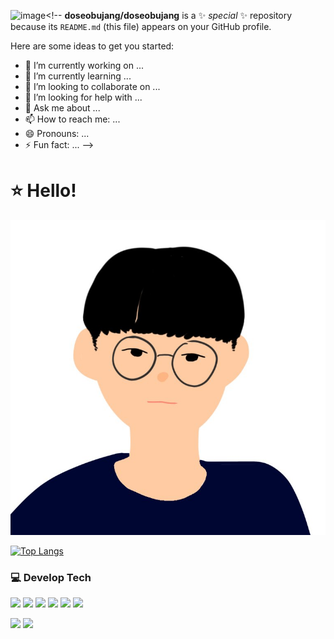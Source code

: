 ![image](https://github.com/doseobujang/doseobujang/assets/157891327/728663ce-03b8-43ef-b85f-9c6605ae4905)<!--
**doseobujang/doseobujang** is a ✨ _special_ ✨ repository because its `README.md` (this file) appears on your GitHub profile.

Here are some ideas to get you started:

- 🔭 I’m currently working on ...
- 🌱 I’m currently learning ...
- 👯 I’m looking to collaborate on ...
- 🤔 I’m looking for help with ...
- 💬 Ask me about ...
- 📫 How to reach me: ...
- 😄 Pronouns: ...
- ⚡ Fun fact: ...
-->

# :star: Hello!
<img style="width:10rem height=10rem margin: 0 auto" src="doseobujang.jpg"/>

[![Top Langs](https://github-readme-stats.vercel.app/api/top-langs/?username=doseobujang&layout=compact&langs_count=6)](https://github.com/doseobujang)<br/>

### :computer: Develop Tech
<img src="https://img.shields.io/badge/Python-3776AB?style=flat-square&logo=Python&logoColor=white"/> <img src="https://img.shields.io/badge/HTML5-E34F26?style=flat-square&logo=html5&logoColor=white"/> <img src="https://img.shields.io/badge/CSS3-1572B6?style=flat-square&logo=css3&logoColor=white"/> <img src="https://img.shields.io/badge/Bootstrapap-7952B3?style=flat-square&logo=bootstrap&logoColor=white"/> <img src="https://img.shields.io/badge/JavaScript-F7DF1E?style=flat-square&logo=javascript&logoColor=black"/> <img src="https://img.shields.io/badge/C-A8B9CC?style=flat-square&logo=C&logoColor=white"/>

<img src="https://img.shields.io/badge/GitHub-181717?style=flat-square&logo=GitHub&logoColor=white"/> <img src="https://img.shields.io/badge/Visual%20Studio%20Code-007ACC?style=flat-square&logo=Visual%20Studio%20Code&logoColor=white"/>
